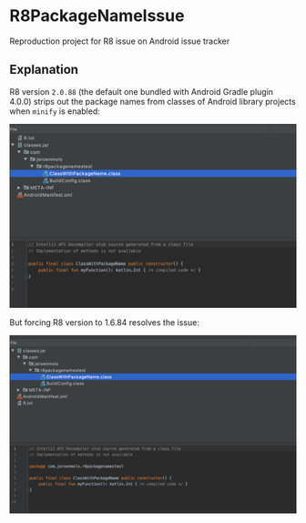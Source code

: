 # R8PackageNameIssue
Reproduction project for R8 issue on Android issue tracker

## Explanation
R8 version `2.0.88` (the default one bundled with Android Gradle plugin 4.0.0) strips out the package names from classes of Android library projects when `minify` is enabled:

![R8 2.0.88 strips out packages names](R8-2.0.88.png)

But forcing R8 version to 1.6.84 resolves the issue:

![R8 1.6.84 keeps packages names](R8-1.6.84.png)
